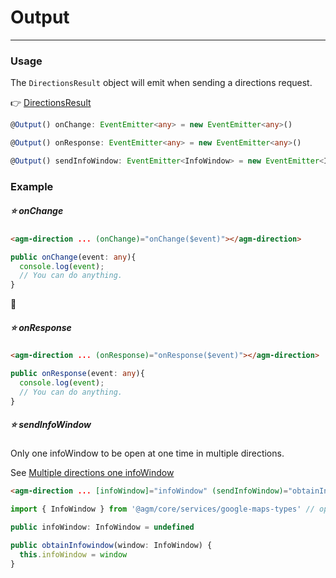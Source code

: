# Output

<hr>

### Usage

The `DirectionsResult` object will emit when sending a directions request.

👉 [DirectionsResult](https://developers.google.com/maps/documentation/javascript/directions?hl=en#DirectionsResults)

```typescript
@Output() onChange: EventEmitter<any> = new EventEmitter<any>()

@Output() onResponse: EventEmitter<any> = new EventEmitter<any>()

@Output() sendInfoWindow: EventEmitter<InfoWindow> = new EventEmitter<InfoWindow>();
```

### Example

##### ⭐️ onChange

```html
<agm-direction ... (onChange)="onChange($event)"></agm-direction>
```

```typescript
public onChange(event: any){
  console.log(event);
  // You can do anything.
}
```

##### ⭐️ onResponse

```html
<agm-direction ... (onResponse)="onResponse($event)"></agm-direction>
```

```typescript
public onResponse(event: any){
  console.log(event);
  // You can do anything.
}
```

##### ⭐️ sendInfoWindow

Only one infoWindow to be open at one time in multiple directions.

See [Multiple directions one infoWindow](http://robby570.tw/Agm-Direction-Docs/source/featured/marker.html)

```html
<agm-direction ... [infoWindow]="infoWindow" (sendInfoWindow)="obtainInfowindow($event)"></agm-direction>
```
```typescript
import { InfoWindow } from '@agm/core/services/google-maps-types' // option
```

```typescript
public infoWindow: InfoWindow = undefined

public obtainInfowindow(window: InfoWindow) {
  this.infoWindow = window
}
```